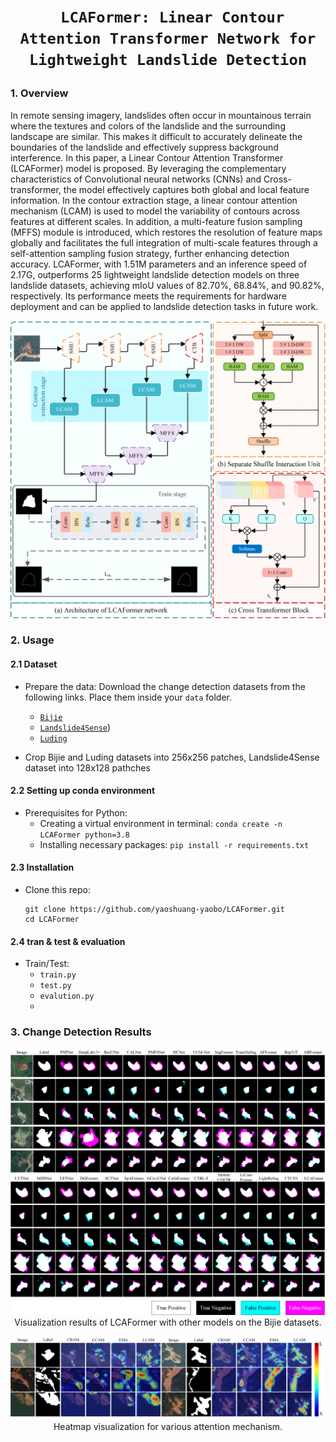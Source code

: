 # <p align=center>` LCAFormer: Linear Contour Attention Transformer Network for Lightweight Landslide Detection`</p>

### 1. Overview

In remote sensing imagery, landslides often occur in mountainous terrain where the textures and colors of the landslide and the surrounding landscape are similar. This makes it difficult to accurately delineate the boundaries of the landslide and effectively suppress background interference. In this paper, a Linear Contour Attention Transformer (LCAFormer) model is proposed. By leveraging the complementary characteristics of Convolutional neural networks (CNNs) and Cross-transformer, the model effectively captures both global and local feature information. In the contour extraction stage, a linear contour attention mechanism (LCAM) is used to model the variability of contours across features at different scales. In addition, a multi-feature fusion sampling (MFFS) module is introduced, which restores the resolution of feature maps globally and facilitates the full integration of multi-scale features through a self-attention sampling fusion strategy, further enhancing detection accuracy. LCAFormer, with 1.51M parameters and an inference speed of 2.17G, outperforms 25 lightweight landslide detection models on three landslide datasets, achieving mIoU values of 82.70%, 68.84%, and 90.82%, respectively. Its performance meets the requirements for hardware deployment and can be applied to landslide detection tasks in future work.

<p align="center">
    <img src="Figs/Figure1.png"/> <br />
</p>

### 2. Usage
#### 2.1 Dataset
+ Prepare the data:
    Download the change detection datasets from the following links. Place them inside your `data` folder.

  - [`Bijie`](http://gpcv.whu.edu.cn/data/Bijie_pages.html)
  - [`Landslide4Sense`](https://github.com/iarai/Landslide4Sense-2022))
  - [`Luding`](https://doi.org/10.1109/TGRS.2023.3321716)

- Crop Bijie and Luding datasets into 256x256 patches, Landslide4Sense dataset into 128x128 pathches 

#### 2.2 Setting up conda environment
+ Prerequisites for Python:
    - Creating a virtual environment in terminal: `conda create -n LCAFormer python=3.8`
    - Installing necessary packages: `pip install -r requirements.txt `
      
#### 2.3 Installation
+ Clone this repo:
    ```shell
    git clone https://github.com/yaoshuang-yaobo/LCAFormer.git
    cd LCAFormer
    ```
#### 2.4 tran & test & evaluation
+ Train/Test:
   - `train.py`
   - `test.py`
   - `evalution.py`
   - 
### 3. Change Detection Results
<p align="center">
    <img src="Figs/Figure2.png"/> <br />
    Visualization results of LCAFormer with other models on the Bijie datasets.
</p>

<p align="center">
    <img src="Figs/Figure3.png"/> <br />
   Heatmap visualization for various attention mechanism.
</p>
